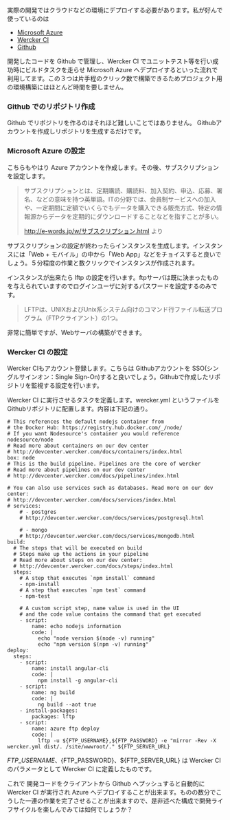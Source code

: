 実際の開発ではクラウドなどの環境にデプロイする必要があります。私が好んで使っているのは

* [Microsoft Azure](https://azure.microsoft.com/ja-jp/)
* [Wercker CI](http://www.wercker.com/)
* [Github](https://github.com/)

開発したコードを Github で管理し、Wercker CI でユニットテスト等を行い成功時にビルドタスクを走らせ Microsoft Azure へデプロイするといった流れで利用してます。この３つは片手程のクリック数で構築できるためプロジェクト用の環境構築にはほとんど時間を要しません。


### Github でのリポジトリ作成

Github でリポジトリを作るのはそれほど難しいことではありません。 Githubアカウントを作成しリポジトリを生成するだけです。

### Microsoft Azure の設定

こちらもやはり Azure アカウントを作成します。その後、サブスクリプションを設定します。

> サブスクリプションとは、定期購読、購読料、加入契約、申込、応募、署名、などの意味を持つ英単語。ITの分野では、会員制サービスへの加入や、一定期間に定額でいくらでもデータを購入できる販売方式、特定の情報源からデータを定期的にダウンロードすることなどを指すことが多い。
>
> http://e-words.jp/w/サブスクリプション.html より

サブスクリプションの設定が終わったらインスタンスを生成します。インスタンスには「Web + モバイル」の中から「Web App」などをチョイスすると良いでしょう。５分程度の作業と数クリックでインスタンスが作成されます。

インスタンスが出来たら lftp の設定を行います。ftpサーバは既に決まったものを与えられていますのでログインユーザに対するパスワードを設定するのみです。

> LFTPは、UNIXおよびUnix系システム向けのコマンド行ファイル転送プログラム（FTPクライアント）の1つ。

非常に簡単ですが、Webサーバの構築ができます。

### Wercker CI の設定

Wercker CIもアカウント登録します。こちらは Githubアカウントを SSO\(シングルサインオン：Single Sign-On\)すると良いでしょう。Githubで作成したリポジトリを監視する設定を行います。

Wercker CI に実行させるタスクを定義します。wercker.yml というファイルをGithubリポジトリに配置します。内容は下記の通り。

    # This references the default nodejs container from
    # the Docker Hub: https://registry.hub.docker.com/_/node/
    # If you want Nodesource's container you would reference nodesource/node
    # Read more about containers on our dev center
    # http://devcenter.wercker.com/docs/containers/index.html
    box: node
    # This is the build pipeline. Pipelines are the core of wercker
    # Read more about pipelines on our dev center
    # http://devcenter.wercker.com/docs/pipelines/index.html

    # You can also use services such as databases. Read more on our dev center:
    # http://devcenter.wercker.com/docs/services/index.html
    # services:
        # - postgres
        # http://devcenter.wercker.com/docs/services/postgresql.html

        # - mongo
        # http://devcenter.wercker.com/docs/services/mongodb.html
    build:
      # The steps that will be executed on build
      # Steps make up the actions in your pipeline
      # Read more about steps on our dev center:
      # http://devcenter.wercker.com/docs/steps/index.html
      steps:
        # A step that executes `npm install` command
        - npm-install
        # A step that executes `npm test` command
        - npm-test

        # A custom script step, name value is used in the UI
        # and the code value contains the command that get executed
        - script:
            name: echo nodejs information
            code: |
              echo "node version $(node -v) running"
              echo "npm version $(npm -v) running"
    deploy:
      steps:
        - script:
            name: install angular-cli
            code: |
              npm install -g angular-cli
        - script:
            name: ng build
            code: |
              ng build --aot true
        - install-packages:
            packages: lftp
        - script:
            name: azure ftp deploy
            code: |
              lftp -u ${FTP_USERNAME},${FTP_PASSWORD} -e "mirror -Rev -X wercker.yml dist/. /site/wwwroot/." ${FTP_SERVER_URL}

${FTP\_USERNAME}、${FTP\_PASSWORD}、${FTP\_SERVER\_URL} は Wercker CI のパラメータとして Wercker CI に定義したものです。  
  
これで 開発コードをクライアントから Github へプッシュすると自動的に Wercker CI が実行され Azure へデプロイすることが出来ます。ものの数分でこうした一連の作業を完了させることが出来ますので、是非述べた構成で開発ライフサイクルを楽しんでみては如何でしょうか？


